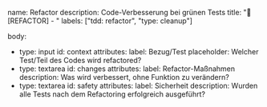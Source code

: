 name: Refactor
description: Code-Verbesserung bei grünen Tests
title: "🧹 [REFACTOR] - "
labels: ["tdd: refactor", "type: cleanup"]

body:
- type: input
  id: context
  attributes:
  label: Bezug/Test
  placeholder: Welcher Test/Teil des Codes wird refactored?
- type: textarea
  id: changes
  attributes:
  label: Refactor-Maßnahmen
  description: Was wird verbessert, ohne Funktion zu verändern?
- type: textarea
  id: safety
  attributes:
  label: Sicherheit
  description: Wurden alle Tests nach dem Refactoring erfolgreich ausgeführt?
